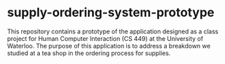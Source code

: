 supply-ordering-system-prototype
================================

This repository contains a prototype of the application designed as a class project for Human Computer Interaction (CS 449) at the University of Waterloo. The purpose of this application is to address a breakdown we studied at a tea shop in the ordering process for supplies.
